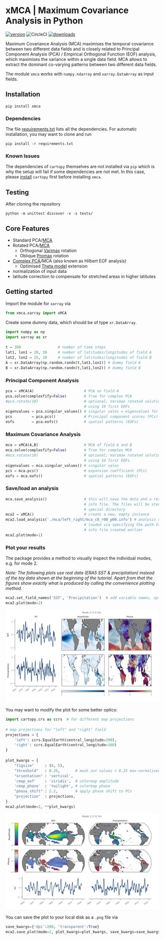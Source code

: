 # xMCA | Maximum Covariance Analysis in Python

[![version](https://img.shields.io/pypi/v/xmca)](https://pypi.org/project/xmca/)
![CircleCI](https://img.shields.io/circleci/build/github/nicrie/xmca/master)
[![downloads](https://img.shields.io/pypi/dm/xmca)](https://pypi.org/project/xmca/)

Maximum Covariance Analysis (MCA) maximises the temporal covariance between two different
data fields and is closely related to Principal Component Analysis (PCA) / Empirical
Orthogonal Function (EOF) analysis, which maximises the variance within a single data
field. MCA allows to extract the dominant co-varying patterns between two different data
fields.


The module `xmca` works with `numpy.ndarray` and `xarray.DataArray` as input fields.

## Installation
```
pip install xmca
```
### Dependencies
The file [requirements.txt](requirements.txt) lists all the dependencies. For
automatic installation, you may want to clone and run
```
pip install -r requirements.txt
```

### Known Issues
The dependencies of `cartopy` themselves are not installed via `pip` which is
why the setup will fail if some dependencies are not met. In this case, please
[install][cartopy] `cartopy` first before installing `xmca`.

## Testing
After cloning the repository
```
python -m unittest discover -v -s tests/
```


## Core Features
- Standard PCA/[MCA][mca]
- Rotated PCA/[MCA][rotated-mca]
	- Orthogonal [Varimax][varimax] rotation
	- Oblique [Promax][promax] rotation
- [Complex PCA][complex-pca]/MCA (also known as Hilbert EOF analysis)
	- Optimised [Theta model][theta] extension
- normalization of input data
- latitude correction to compensate for stretched areas in higher latitutes

## Getting started
Import the module for `xarray` via
```py
from xmca.xarray import xMCA
```
Create some dummy data, which should be of type `xr.DataArray`.
```py
import numpy as np
import xarray as xr

t = 300                 # number of time steps
lat1, lon1 = 20, 30     # number of latitudes/longitudes of field A
lat2, lon2 = 15, 10     # number of latitudes/longitudes of field B
A = xr.DataArray(np.random.randn(t,lat1,lon1)) # dummy field A
B = xr.DataArray(np.random.randn(t,lat1,lon2)) # dummy field B
```

### Principal Component Analysis
```py
pca = xMCA(A)                       # PCA on field A
pca.solve(complexfify=False)        # True for complex PCA
#pca.rotate(10)                     # optional; Varimax rotated solution
                                    # using 10 first EOFs
eigenvalues = pca.singular_values() # singular vales = eigenvalues for PCA
pcs         = pca.pcs()             # Principal component scores (PCs)
eofs        = pca.eofs()            # spatial patterns (EOFs)

```

### Maximum Covariance Analysis
```py
mca = xMCA(A,B)                     # MCA of field A and B
mca.solve(complexfify=False)        # True for complex MCA
#mca.rotate(10)                     # optional; Varimax rotated solution
                                    # using 10 first EOFs
eigenvalues = mca.singular_values() # singular vales
pcs = mca.pcs()                     # expansion coefficient (PCs)
eofs = mca.eofs()                   # spatial patterns (EOFs)

```
### Save/load an analysis
```py
mca.save_analysis()                 # this will save the data and a respective
                                    # info file. The files will be stored in a
                                    # special directory
mca2 = xMCA()                       # create a new, empty instance
mca2.load_analysis('./mca/left_right/mca_c0_r00_p00.info') # analysis can be
                                    # loaded via specifying the path to the
                                    # info file created earlier
mca2.plot(mode=1)
```
### Plot your results
The package provides a method to visually inspect the individual modes, e.g. for mode 2.

*Note: The following plots use real data (ERA5 SST & precipitation) instead of the toy data shown at the beginning of the tutorial. Apart from that the figures show exactly what is produced by calling the convenience plotting method.*
```py
mca2.set_field_names('SST', 'Precipitation')  # add variable names, optional
mca2.plot(mode=2)
```
![example-plot1](figs/example-plot1.png)

You may want to modify the plot for some better optics:
```py
import cartopy.crs as ccrs  # for different map projections

# map projections for "left" and "right" field
projections = {
    'left': ccrs.EqualEarth(central_longitude=200),
    'right': ccrs.EqualEarth(central_longitude=160)
}

plot_kwargs = {
    "figsize"     : (8, 5),
    "threshold"   : 0.25,       # mask out values < 0.25 max-normalised amplitude
    "orientation" : 'vertical',
    'cmap_eof'    : 'viridis',  # colormap amplitude
    'cmap_phase'  : 'twilight', # colormap phase
    "phase_shift" : 2.2,        # apply phase shift to PCs
    "projection"  : projections,
}
mca2.plot(mode=2, **plot_kwargs)
```

![example-plot2](figs/example-plot2.png)

You can save the plot to your local disk as a `.png` file via
```py
save_kwargs={'dpi':200, 'transparent':True}
mca2.save_plot(mode=2, plot_kwargs=plot_kwargs, save_kwargs=save_kwargs)
```

[cartopy]: https://scitools.org.uk/cartopy/docs/latest/installing.html

[mca]: ftp://eos.atmos.washington.edu/pub/breth/papers/1992/SVD-theory.pdf

[rotated-mca]: https://journals.ametsoc.org/jcli/article/8/11/2631/35764/Orthogonal-Rotation-of-Spatial-Patterns-Derived

[varimax]: https://en.wikipedia.org/wiki/Varimax_rotation

[promax]: https://bpspsychub.onlinelibrary.wiley.com/doi/abs/10.1111/j.2044-8317.1964.tb00244.x

[complex-pca]: https://journals.ametsoc.org/doi/abs/10.1175/1520-0450(1984)023%3C1660%3ACPCATA%3E2.0.CO%3B2

[theta]: https://linkinghub.elsevier.com/retrieve/pii/S0169207016300243
